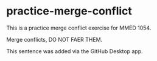 # practice-merge-conflict

This is a practice merge conflict exercise for MMED 1054.

Merge conflicts, DO NOT FAER THEM.

This sentence was added via the GitHub Desktop app.
